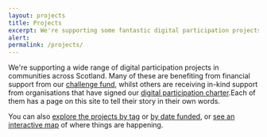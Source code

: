 ```yaml
---
layout: projects
title: Projects
excerpt: We're supporting some fantastic digital participation projects. Here are their stories.
alert: 
permalink: /projects/
---
```


We're supporting a wide range of digital participation projects in communities across Scotland. Many of these are benefiting from financial support from our [challenge fund](/resources/challenge-fund/), whilst others are receiving in-kind support from organisations that have signed our [digital participation charter](/charter/).Each of them has a page on this site to tell their story in their own words.

You can also [explore the projects by tag](/projects/tags/) or [by date funded](/projects/tags/#call1), or [see an interactive map](/projects/map/) of where things are happening.

